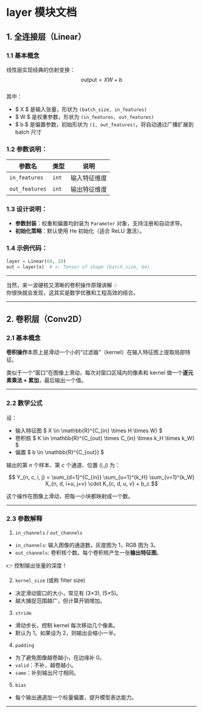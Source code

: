 # layer 模块文档
## 1. 全连接层（Linear）
### 1.1 基本概念
线性层实现经典的仿射变换：  
$$
\text{output} = XW + b
$$  
其中：
- $ X $ 是输入张量，形状为 `(batch_size, in_features)`
- $ W $ 是权重参数，形状为 `(in_features, out_features)`
- $ b $ 是偏置参数，初始形状为 `(1, out_features)`，将自动通过广播扩展到 batch 尺寸

### 1.2 参数说明：
| 参数名        | 类型     | 说明                                 |
|---------------|----------|--------------------------------------|
| `in_features` | `int`    | 输入特征维度                         |
| `out_features`| `int`    | 输出特征维度                         |

### 1.3 设计说明：

- **参数封装**：权重和偏置均封装为 `Parameter` 对象，支持注册和自动求导。
- **初始化策略**：默认使用 He 初始化（适合 ReLU 激活）。
### 1.4 示例代码：

```python
layer = Linear(64, 10)
out = layer(x)  # x: Tensor of shape (batch_size, 64)
```

---
当然，来一波硬核又清晰的卷积操作原理讲解 💡  
你很快就会发现，这其实是数学优雅和工程高效的结合。

---

## 2. 卷积层（Conv2D）

### 2.1 基本概念
**卷积操作**本质上是滑动一个小的“过滤器”（kernel）在输入特征图上提取局部特征。

类似于一个“窗口”在图像上滑动，每次对窗口区域内的像素和 kernel 做一个**逐元素乘法 + 累加**，最后输出一个值。

---

### 2.2 数学公式

设：

- 输入特征图 $ X \in \mathbb{R}^{C_{in} \times H \times W} $
- 卷积核 $ K \in \mathbb{R}^{C_{out} \times C_{in} \times k_H \times k_W} $
- 偏置 $ b \in \mathbb{R}^{C_{out}} $

输出的第 $n$ 个样本、第 $c$ 个通道、位置 $(i,j)$ 为：

$$
Y_{n, c, i, j} = \sum_{d=1}^{C_{in}} \sum_{u=1}^{k_H} \sum_{v=1}^{k_W} X_{n, d, i+u, j+v} \cdot K_{c, d, u, v} + b_c
$$

这个操作在图像上滑动，把每一小块都映射成一个数。

---

### 2.3 参数解释

1. `in_channels` / `out_channels`

- `in_channels`: 输入图像的通道数，灰度图为 1，RGB 图为 3。
- `out_channels`: 卷积核个数。每个卷积核产生一张**输出特征图**。

👉 控制输出张量的深度！

2. `kernel_size` (或称 filter size)

- 决定滑动窗口的大小，常见有 (3×3), (5×5)。
- 越大捕捉范围越广，但计算开销增加。

3. `stride`

- 滑动步长，控制 kernel 每次移动几个像素。
- 默认为 1。如果设为 2，则输出会缩小一半。

4. `padding`

- 为了避免图像越卷越小，在边缘补 0。
- `valid`：不补，越卷越小。
- `same`：补到输出尺寸相同。

5. `bias`

- 每个输出通道加一个标量偏置，提升模型表达能力。

---